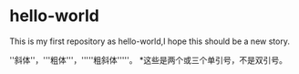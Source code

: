 # hello-world

This is my first repository as hello-world,I hope this should be a new story.

''斜体''，'''粗体'''，'''''粗斜体'''''。
*这些是两个或三个单引号，不是双引号。

